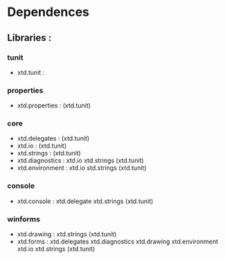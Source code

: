 # Dependences

## Libraries :

### tunit
* xtd.tunit :

### properties
* xtd.properties : (xtd.tunit)

### core
* xtd.delegates : (xtd.tunit)
* xtd.io : (xtd.tunit)
* xtd.strings : (xtd.tunit)
* xtd.diagnostics : xtd.io xtd.strings (xtd.tunit)
* xtd.environment : xtd.io std.strings (xtd.tunit)

### console
* xtd.console : xtd.delegate xtd.strings (xtd.tunit)

### winforms
* xtd.drawing : xtd.strings (xtd.tunit)
* xtd.forms : xtd.delegates xtd.diagnostics xtd.drawing xtd.environment xtd.io xtd.strings (xtd.tunit)

